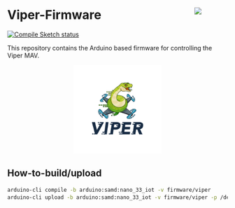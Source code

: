 <a href="https://107-systems.org/"><img align="right" src="https://raw.githubusercontent.com/107-systems/.github/main/logo/107-systems.png" width="15%"></a>
Viper-Firmware
==============

[![Compile Sketch status](https://github.com/107-systems/Viper-Firmware/workflows/Compile%20Sketch/badge.svg)](https://github.com/107-systems/Viper-Firmware/actions?workflow=Compile+Sketch)

This repository contains the Arduino based firmware for controlling the Viper MAV.

<p align="center">
  <a href="https://github.com/107-systems/viper"><img src="https://github.com/107-systems/.github/raw/main/logo/viper.jpg" width="40%"></a>
</p>

## How-to-build/upload
```bash
arduino-cli compile -b arduino:samd:nano_33_iot -v firmware/viper
arduino-cli upload -b arduino:samd:nano_33_iot -v firmware/viper -p /dev/ttyACM0
```
